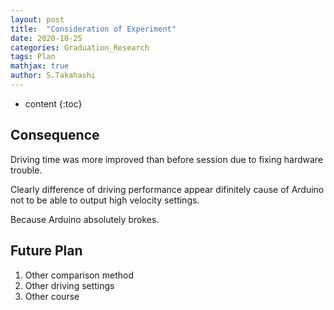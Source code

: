 ```yaml
---
layout: post
title:  "Consideration of Experiment"
date: 2020-10-25
categories: Graduation_Research
tags: Plan
mathjax: true
author: S.Takahashi
---
```


* content
{:toc}

## Consequence
Driving time was more improved than before session due to fixing hardware trouble.


Clearly difference of driving performance appear difinitely cause of Arduino not to be able to output high velocity settings.

Because Arduino absolutely brokes.

## Future Plan
1. Other comparison method
2. Other driving settings
3. Other course